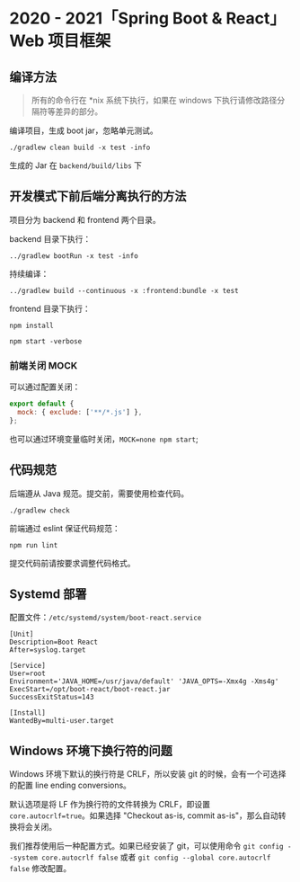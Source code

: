 # 2020 - 2021「Spring Boot & React」Web 项目框架

## 编译方法

> 所有的命令行在 *nix 系统下执行，如果在 windows 下执行请修改路径分隔符等差异的部分。

编译项目，生成 boot jar，忽略单元测试。

````shell script
./gradlew clean build -x test -info
````

生成的 Jar 在 `backend/build/libs` 下

## 开发模式下前后端分离执行的方法

项目分为 backend 和 frontend 两个目录。

backend 目录下执行：

````shell script
../gradlew bootRun -x test -info
````

持续编译：

````
../gradlew build --continuous -x :frontend:bundle -x test
````

frontend 目录下执行：

````shell script
npm install

npm start -verbose
````

### 前端关闭 MOCK

可以通过配置关闭：

```javascript
export default {
  mock: { exclude: ['**/*.js'] },
};
```

也可以通过环境变量临时关闭，`MOCK=none npm start`;

## 代码规范

后端遵从 Java 规范。提交前，需要使用检查代码。

````shell script
./gradlew check
````

前端通过 eslint 保证代码规范：

````shell script
npm run lint
````

提交代码前请按要求调整代码格式。

## Systemd 部署

配置文件：`/etc/systemd/system/boot-react.service`

```text
[Unit]
Description=Boot React
After=syslog.target

[Service]
User=root
Environment='JAVA_HOME=/usr/java/default' 'JAVA_OPTS=-Xmx4g -Xms4g'
ExecStart=/opt/boot-react/boot-react.jar
SuccessExitStatus=143

[Install]
WantedBy=multi-user.target
```

## Windows 环境下换行符的问题

Windows 环境下默认的换行符是 CRLF，所以安装 git 的时候，会有一个可选择的配置 line ending conversions。

默认选项是将 LF 作为换行符的文件转换为 CRLF，即设置 `core.autocrlf=true`。如果选择 "Checkout as-is, commit as-is"，那么自动转换将会关闭。

我们推荐使用后一种配置方式。如果已经安装了 git，可以使用命令 `git config --system core.autocrlf false` 或者 `git config --global core.autocrlf false` 修改配置。
